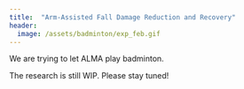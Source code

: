 ```yaml
---
title:  "Arm-Assisted Fall Damage Reduction and Recovery"
header:
  image: /assets/badminton/exp_feb.gif
---
```


We are trying to let ALMA play badminton.

The research is still WIP. Please stay tuned!
